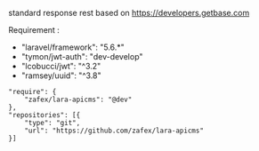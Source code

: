 standard response rest based on https://developers.getbase.com

Requirement :
- "laravel/framework": "5.6.*"
- "tymon/jwt-auth": "dev-develop"
- "lcobucci/jwt": "^3.2"
- "ramsey/uuid": "^3.8"

```
"require": {
	"zafex/lara-apicms": "@dev"
},
"repositories": [{
	"type": "git",
	"url": "https://github.com/zafex/lara-apicms"
}]
```
